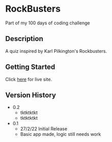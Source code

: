 # RockBusters

Part of my 100 days of coding challenge

## Description

A quiz inspired by Karl Pilkington's Rockbusters.

## Getting Started

Click [here](https://charlehs.github.io/RockBusters/) for live site.

## Version History

* 0.2
    * tktktktkt
    * tktktktkt
* 0.1
    * 27/2/22 Initial Release
    * Basic app made, logic still needs work
